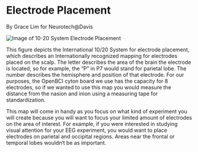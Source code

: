 # Electrode Placement
By Grace Lim for Neurotech@Davis


![Image of 10-20 System Electrode Placement](https://upload.wikimedia.org/wikipedia/commons/6/6e/International_10-20_system_for_EEG-MCN.svg)

This figure depicts the International 10/20 System for electrode placement, which describes an Internationally recognized mapping for electrodes placed on the scalp. The letter describes the area of the brain the electrode is located, so for example, the “P” in P7 would stand for parietal lobe. The number describes the hemisphere and position of that electrode. For our purposes, the OpenBCI cyton board we use has the capacity for 8 electrodes, so if we wanted to use this map you would measure the distance from the nasion and inion using a measuring tape for standardization.

This map will come in handy as you focus on what kind of experiment you will create because you will want to focus your limited amount of electrodes on the area of interest. For example, if you were interested in studying visual attention for your EEG experiment, you would want to place electrodes on parietal and occipital regions. Areas near the frontal or temporal lobes wouldn’t be as important.
